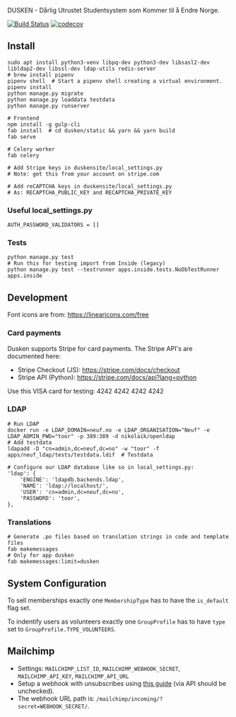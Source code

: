 DUSKEN - Dårlig Utrustet Studentsystem som Kommer til å Endre Norge.

[![Build Status](https://circleci.com/gh/edb-gjengen/dusken.png)](https://circleci.com/gh/edb-gjengen/dusken)
[![codecov](https://codecov.io/gh/edb-gjengen/dusken/branch/master/graph/badge.svg)](https://codecov.io/gh/edb-gjengen/dusken)

## Install
    sudo apt install python3-venv libpq-dev python3-dev libsasl2-dev libldap2-dev libssl-dev ldap-utils redis-server
    # brew install pipenv
    pipenv shell  # Start a pipenv shell creating a virtual environment.
    pipenv install
    python manage.py migrate
    python manage.py loaddata testdata
    python manage.py runserver
    
    # Frontend
    npm install -g gulp-cli
    fab install  # cd dusken/static && yarn && yarn build
    fab serve
    
    # Celery worker
    fab celery

    # Add Stripe keys in duskensite/local_settings.py
    # Note: get this from your account on stripe.com

    # Add reCAPTCHA keys in duskensite/local_settings.py
    # As: RECAPTCHA_PUBLIC_KEY and RECAPTCHA_PRIVATE_KEY


### Useful local_settings.py

    AUTH_PASSWORD_VALIDATORS = []

### Tests

    python manage.py test
    # Run this for testing import from Inside (legacy)
    python manage.py test --testrunner apps.inside.tests.NoDbTestRunner apps.inside
    
## Development
Font icons are from: https://linearicons.com/free

### Card payments
Dusken supports Stripe for card payments. The Stripe API's are documented here:

* Stripe Checkout (JS): https://stripe.com/docs/checkout
* Stripe API (Python): https://stripe.com/docs/api?lang=python

Use this VISA card for testing: 4242 4242 4242 4242

### LDAP
    # Run LDAP
    docker run -e LDAP_DOMAIN=neuf.no -e LDAP_ORGANISATION="Neuf" -e LDAP_ADMIN_PWD="toor" -p 389:389 -d nikolaik/openldap
    # Add testdata
    ldapadd -D "cn=admin,dc=neuf,dc=no" -w "toor" -f apps/neuf_ldap/tests/testdata.ldif  # Testdata

    # Configure our LDAP database like so in local_settings.py:
    'ldap': {
        'ENGINE': 'ldapdb.backends.ldap',
        'NAME': 'ldap://localhost/',
        'USER': 'cn=admin,dc=neuf,dc=no',
        'PASSWORD': 'toor',
    },

### Translations

    # Generate .po files based on translation strings in code and template files
    fab makemessages
    # Only for app dusken
    fab makemessages:limit=dusken

## System Configuration

To sell memberships exactly one `MembershipType` has to have the `is_default` flag set.

To indentify users as volunteers exactly one `GroupProfile` has to have `type` set to `GroupProfile.TYPE_VOLUNTEERS`.

## Mailchimp

- Settings: `MAILCHIMP_LIST_ID`, `MAILCHIMP_WEBHOOK_SECRET`, `MAILCHIMP_API_KEY`, `MAILCHIMP_API_URL`
- Setup a webhook with unsubscribes using [this guide](http://kb.mailchimp.com/integrations/api-integrations/how-to-set-up-webhooks) (via API should be unchecked).
- The webhook URL path is: `/mailchimp/incoming/?secret=WEBHOOK_SECRET/`.

